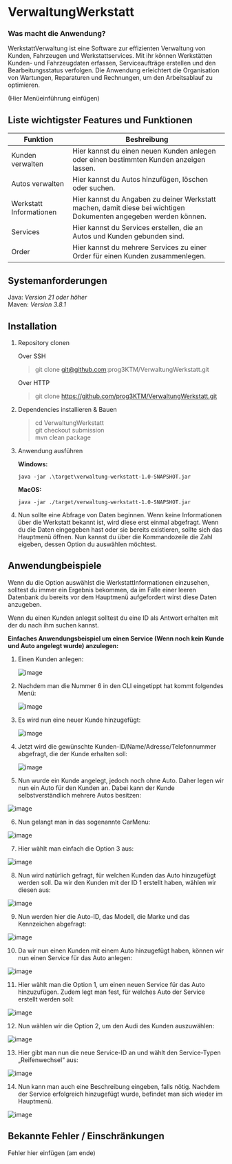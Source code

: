 # VerwaltungWerkstatt  
### Was macht die Anwendung?

WerkstattVerwaltung ist eine Software zur effizienten Verwaltung von Kunden, Fahrzeugen und Werkstattservices. Mit ihr können Werkstätten Kunden- und Fahrzeugdaten erfassen, Serviceaufträge erstellen und den Bearbeitungsstatus verfolgen. Die Anwendung erleichtert die Organisation von Wartungen, Reparaturen und Rechnungen, um den Arbeitsablauf zu optimieren.

(Hier Menüeinführung einfügen)

## Liste wichtigster Features und Funktionen  

| Funktion | Beshreibung |
|-------|-----|
| Kunden verwalten | Hier kannst du einen neuen Kunden anlegen oder einen bestimmten Kunden anzeigen lassen. |
| Autos verwalten | Hier kannst du Autos hinzufügen, löschen oder suchen. |
| Werkstatt Informationen | Hier kannst du Angaben zu deiner Werkstatt machen, damit diese bei wichtigen Dokumenten angegeben werden können. |
| Services | Hier kannst du Services erstellen, die an Autos und Kunden gebunden sind. |
| Order | Hier kannst du mehrere Services zu einer Order für einen Kunden zusammenlegen. |

## Systemanforderungen  
Java: *Version 21 oder höher*  
Maven: *Version 3.8.1*

## Installation  
1. Repository clonen
   
   Over SSH
   > git clone git@github.com:prog3KTM/VerwaltungWerkstatt.git

   Over HTTP
   > git clone https://github.com/prog3KTM/VerwaltungWerkstatt.git

2. Dependencies installieren & Bauen
   > cd VerwaltungWerkstatt  
   > git checkout submission  
   > mvn clean package
   
3. Anwendung ausführen
   
   **Windows:**
   ```
   java -jar .\target\verwaltung-werkstatt-1.0-SNAPSHOT.jar
   ```

   **MacOS:**
   ```
   java -jar ./target/verwaltung-werkstatt-1.0-SNAPSHOT.jar
   ```

4. Nun sollte eine Abfrage von Daten beginnen. Wenn keine Informationen über die Werkstatt bekannt ist, wird diese erst einmal abgefragt. Wenn du die Daten eingegeben hast oder sie bereits existieren, sollte sich das Hauptmenü öffnen. Nun kannst du über die Kommandozeile die Zahl eigeben, dessen Option du auswählen möchtest.

## Anwendungbeispiele  
Wenn du die Option auswählst die WerkstattInformationen einzusehen, solltest du immer ein Ergebnis bekommen, da im Falle einer leeren Datenbank du bereits vor dem Hauptmenü aufgefordert wirst diese Daten anzugeben.  

Wenn du einen Kunden anlegst solltest du eine ID als Antwort erhalten mit der du nach ihm suchen kannst.

**Einfaches Anwendungsbeispiel um einen Service (Wenn noch kein Kunde und Auto angelegt wurde) anzulegen:**
1. Einen Kunden anlegen:
 
   ![image](https://github.com/user-attachments/assets/a76a4dbc-e432-4a3c-8c3c-ef0c1e65c6ff)
   
2. Nachdem man die Nummer 6 in den CLI eingetippt hat kommt folgendes Menü:
   
   ![image](https://github.com/user-attachments/assets/774a5abc-31d9-4f80-9e03-e2f61ebc1c4e)
   
3. Es wird nun eine neuer Kunde hinzugefügt:
 
   ![image](https://github.com/user-attachments/assets/e06364b1-f510-4bd0-bf27-d90afb6331bd)
   
4. Jetzt wird die gewünschte Kunden-ID/Name/Adresse/Telefonnummer abgefragt, die der Kunde erhalten soll:
   
   ![image](https://github.com/user-attachments/assets/b3dd998a-8eee-4a47-ad5f-cbc893c92362)

5. Nun wurde ein Kunde angelegt, jedoch noch ohne Auto. Daher legen wir nun ein Auto für den Kunden an. Dabei kann der Kunde selbstverständlich mehrere Autos besitzen:

![image](https://github.com/user-attachments/assets/0a3ce38a-b4db-48bf-9b6d-9d36cf53a20d)

6. Nun gelangt man in das sogenannte CarMenu:
   
![image](https://github.com/user-attachments/assets/a4aae0f1-2688-49ea-8bd2-343e90315933)

7. Hier wählt man einfach die Option 3 aus:

![image](https://github.com/user-attachments/assets/f10b068c-3005-4324-a0f6-7e017d62462e)

8. Nun wird natürlich gefragt, für welchen Kunden das Auto hinzugefügt werden soll. Da wir den Kunden mit der ID 1 erstellt haben, wählen wir diesen aus:

![image](https://github.com/user-attachments/assets/9ea53bed-8b40-4065-b154-30a9d3ee2f7f)

9. Nun werden hier die Auto-ID, das Modell, die Marke und das Kennzeichen abgefragt:

![image](https://github.com/user-attachments/assets/555cc6bd-be25-4b81-8a76-1a8b5daee7e7)

10. Da wir nun einen Kunden mit einem Auto hinzugefügt haben, können wir nun einen Service für das Auto anlegen:

![image](https://github.com/user-attachments/assets/9fb3d4ef-8bba-4d6e-8a91-ebe8a2f50ca0)

11. Hier wählt man die Option 1, um einen neuen Service für das Auto hinzuzufügen. Zudem legt man fest, für welches Auto der Service erstellt werden soll:

![image](https://github.com/user-attachments/assets/2ac81c7b-4a16-4c12-9781-c7855a0da9fe)

12. Nun wählen wir die Option 2, um den Audi des Kunden auszuwählen:
    
![image](https://github.com/user-attachments/assets/5fb8644a-29d3-404e-ae48-57376dc5a8de)

13. Hier gibt man nun die neue Service-ID an und wählt den Service-Typen „Reifenwechsel“ aus:

![image](https://github.com/user-attachments/assets/f1c04247-010d-42d7-88c1-4eece979f08d)

14. Nun kann man auch eine Beschreibung eingeben, falls nötig. Nachdem der Service erfolgreich hinzugefügt wurde, befindet man sich wieder im Hauptmenü.

![image](https://github.com/user-attachments/assets/a7dced85-db58-40b9-a5de-1846780af5f4)

## Bekannte Fehler / Einschränkungen  
Fehler hier einfügen (am ende)
